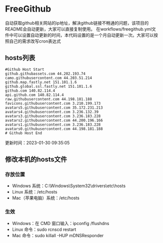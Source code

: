 # FreeGithub
自动获取github相关网站的ip地址，解决github链接不畅通的问题，该项目的README会自动更新，大家可以直接复制使用。
在workflows/freegithub.yml文件中可以设置自动更新的时间，本代码设置的是一个月自动更新一次。大家可以按照自己的需求改写cron表达式

## hosts列表
```base
#Github Host Start
github.githubassets.com 44.202.193.74
camo.githubusercontent.com 44.203.51.214
github.map.fastly.net 151.101.1.6
github.global.ssl.fastly.net 151.101.1.6
github.com 140.82.114.4
api.github.com 140.82.114.4
raw.githubusercontent.com 44.198.181.188
favicons.githubusercontent.com 3.210.199.173
avatars5.githubusercontent.com 35.172.231.213
avatars4.githubusercontent.com 3.236.132.39
avatars3.githubusercontent.com 3.236.183.228
avatars2.githubusercontent.com 44.200.196.166
avatars1.githubusercontent.com 3.236.183.228
avatars0.githubusercontent.com 44.198.181.188
# Github Host End
```

更新时间：2023-01-30 09:35:05

## 修改本机的hosts文件
### 存放位置
* Windows 系统：C:\Windows\System32\drivers\etc\hosts
* Linux 系统：/etc/hosts
* Mac（苹果电脑）系统：/etc/hosts

### 生效
* Windows：在 CMD 窗口输入：ipconfig /flushdns
* Linux 命令：sudo rcnscd restart
* Mac 命令：sudo killall -HUP mDNSResponder